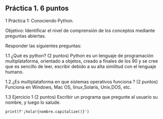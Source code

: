 ## Práctica 1. 6 puntos
1 Práctica 1: Conociendo Python.

Objetivo: Identificar el nivel de comprensión de los conceptos mediante preguntas
abiertas.

Responder las siguientes preguntas:

1.1 ¿Qué es python? (2 puntos)
Python es un lenguaje de programación multiplataforma, orientado a objetos, creado a finales de los 90 y se cree que es sencillo de leer, escribir debido a su alta similitud con el lenguaje humano.

1.2 ¿Es multiplataforma en que sistemas operativos funciona ? (2 puntos)
Funciona en Windows, Mac OS, linux,Solaris, Unix,DOS, etc.

1.3 Ejercicio 1 (2 puntos)
Escribir un programa que pregunte al usuario su nombre, y luego lo salude.

```nombre=input('Ingrese su nombre')
print(f'¡hola!{nombre.capitalize()}')

